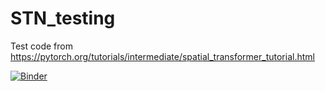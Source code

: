 # STN_testing
Test code from https://pytorch.org/tutorials/intermediate/spatial_transformer_tutorial.html

[![Binder](https://mybinder.org/badge_logo.svg)](https://mybinder.org/v2/gh/parvez018/STN_testing.git/HEAD)
